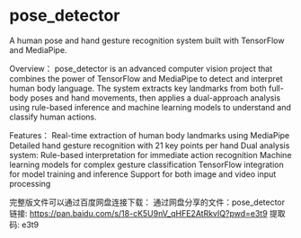 # pose_detector
A human pose and hand gesture recognition system built with TensorFlow and MediaPipe.

Overview：
pose_detector is an advanced computer vision project that combines the power of TensorFlow and MediaPipe to detect and interpret human body language. 
The system extracts key landmarks from both full-body poses and hand movements, then applies a dual-approach analysis using rule-based inference and 
machine learning models to understand and classify human actions.

Features：
Real-time extraction of human body landmarks using MediaPipe
Detailed hand gesture recognition with 21 key points per hand
Dual analysis system:
Rule-based interpretation for immediate action recognition
Machine learning models for complex gesture classification
TensorFlow integration for model training and inference
Support for both image and video input processing

完整版文件可以通过百度网盘连接下载：
通过网盘分享的文件：pose_detector
链接: https://pan.baidu.com/s/18-cK5U9nV_qHFE2AtRkvIQ?pwd=e3t9 提取码: e3t9 
